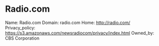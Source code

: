 
# Radio.com

Name: Radio.com
Domain: radio.com
Home: http://radio.com/
Privacy_policy: https://s3.amazonaws.com/newsradiocom/privacy/index.html
Owned_by: CBS Corporation
